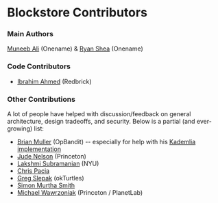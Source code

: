 # Blockstore Contributors

### Main Authors

[Muneeb Ali](https://onename.com/muneeb) (Onename) & [Ryan Shea](https://onename.com/ryanshea) (Onename)

### Code Contributors

* [Ibrahim Ahmed](https://onename.com/ibrahim) (Redbrick)

### Other Contributions

A lot of people have helped with discussion/feedback on general architecture, design tradeoffs, and security. Below is a partial (and ever-growing) list: 

* [Brian Muller](http://findingscience.com/) (OpBandit) -- especially for help with his [Kademlia implementation](https://github.com/bmuller/kademlia) 
* [Jude Nelson](http://www.cs.princeton.edu/~jcnelson/) (Princeton) 
* [Lakshmi Subramanian](http://cs.nyu.edu/~lakshmi/Lakshmi/Home.html) (NYU)
* [Chris Pacia](https://twitter.com/chrispacia) 
* [Greg Slepak](https://www.taoeffect.com/) (okTurtles)  
* [Simon Murtha Smith](https://twitter.com/smurthas) 
* [Michael Wawrzoniak](http://www.cs.princeton.edu/~mhw) (Princeton / PlanetLab)

